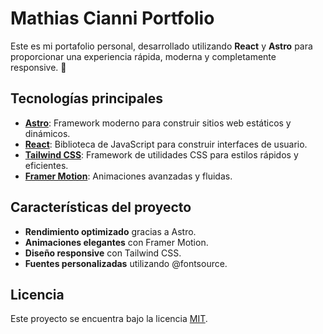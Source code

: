 # Mathias Cianni Portfolio

Este es mi portafolio personal, desarrollado utilizando **React** y **Astro** para proporcionar una experiencia rápida, moderna y completamente responsive. 🚀

## Tecnologías principales

- **[Astro](https://astro.build/)**: Framework moderno para construir sitios web estáticos y dinámicos.
- **[React](https://reactjs.org/)**: Biblioteca de JavaScript para construir interfaces de usuario.
- **[Tailwind CSS](https://tailwindcss.com/)**: Framework de utilidades CSS para estilos rápidos y eficientes.
- **[Framer Motion](https://www.framer.com/motion/)**: Animaciones avanzadas y fluidas.

## Características del proyecto

- **Rendimiento optimizado** gracias a Astro.
- **Animaciones elegantes** con Framer Motion.
- **Diseño responsive** con Tailwind CSS.
- **Fuentes personalizadas** utilizando @fontsource.

## Licencia

Este proyecto se encuentra bajo la licencia [MIT](LICENSE).